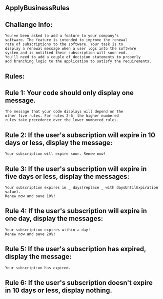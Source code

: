 ## ApplyBusinessRules

## Challange Info:
    You've been asked to add a feature to your company's
    software. The feature is intended to improve the renewal
    rate of subscriptions to the software. Your task is to
    display a renewal message when a user logs into the software
    system and is notified their subscription will soon end.
    You'll need to add a couple of decision statements to properly
    add branching logic to the application to satisfy the requirements.

## Rules:

## Rule 1: Your code should only display one message.

    The message that your code displays will depend on the
    other five rules. For rules 2-6, the higher numbered
    rules take precedence over the lower numbered rules.

## Rule 2: If the user's subscription will expire in 10 days or less, display the message:

    Your subscription will expire soon. Renew now!

## Rule 3: If the user's subscription will expire in five days or less, display the messages:

    Your subscription expires in _ days(replace _ with daysUntilExpiration value).
    Renew now and save 10%!

## Rule 4: If the user's subscription will expire in one day, display the messages:

    Your subscription expires within a day!
    Renew now and save 20%!

## Rule 5: If the user's subscription has expired, display the message:

    Your subscription has expired.

## Rule 6: If the user's subscription doesn't expire in 10 days or less, display nothing.
